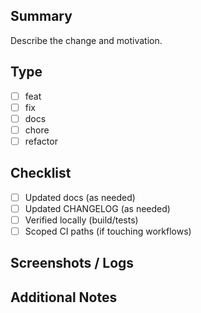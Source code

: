 ## Summary

Describe the change and motivation.

## Type
- [ ] feat
- [ ] fix
- [ ] docs
- [ ] chore
- [ ] refactor

## Checklist
- [ ] Updated docs (as needed)
- [ ] Updated CHANGELOG (as needed)
- [ ] Verified locally (build/tests)
- [ ] Scoped CI paths (if touching workflows)

## Screenshots / Logs

## Additional Notes